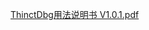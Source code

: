 [ThinctDbg用法说明书 V1.0.1.pdf](https://github.com/thinct/ThinctDbg/blob/main/ThinctDbg%E7%94%A8%E6%B3%95%E8%AF%B4%E6%98%8E%E4%B9%A6%20V1.0.1.pdf)
